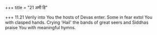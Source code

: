 +++
title = "21 अमी हि"

+++
11.21 Verily into You the hosts of Devas enter. Some in fear extol You
with clasped hands. Crying 'Hail' the bands of great seers and Siddhas
praise You with meaningful hymns.
